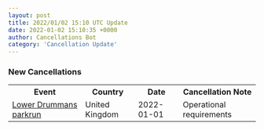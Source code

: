 ```yaml
---
layout: post
title: 2022/01/02 15:10 UTC Update
date: 2022-01-02 15:10:35 +0000
author: Cancellations Bot
category: 'Cancellation Update'
---
```


<h3>New Cancellations</h3>
<div class='hscrollable'>
<table style='width: 100%'>
    <tr>
        <th>Event</th>
        <th>Country</th>
        <th>Date</th>
        <th>Cancellation Note</th>
    </tr>
    <tr>
        <td><a href="">Lower Drummans parkrun</a></td>
        <td>United Kingdom</td>
        <td>2022-01-01</td>
        <td>Operational requirements</td>
    </tr>
</table>
</div>
